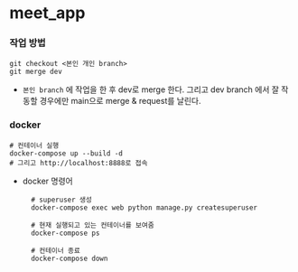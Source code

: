 # meet_app

### 작업 방법

    git checkout <본인 개인 branch>
    git merge dev

- `본인 branch` 에 작업을 한 후 dev로 merge 한다. 그리고 dev branch 에서 잘 작동할 경우에만 main으로 merge & request를 날린다.

### docker

    # 컨테이너 실행
    docker-compose up --build -d
    # 그리고 http://localhost:8888로 접속

- docker 명령어

        # superuser 생성
        docker-compose exec web python manage.py createsuperuser 
        
        # 현재 실행되고 있는 컨테이너를 보여줌
        docker-compose ps 
    
        # 컨테이너 종료
        docker-compose down
